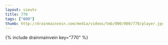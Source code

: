 ```yaml
--- 
layout: sieutv
title: 770
tags: ["000"]
thumb: http://drainmainvein.com/media/videos/tmb/000/000/770/player.jpg
---
```

{% include drainmainvein key="770" %} 
